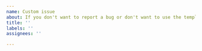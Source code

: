 ```yaml
---
name: Custom issue
about: If you don't want to report a bug or don't want to use the template.
title: ''
labels: ''
assignees: ''

---
```



